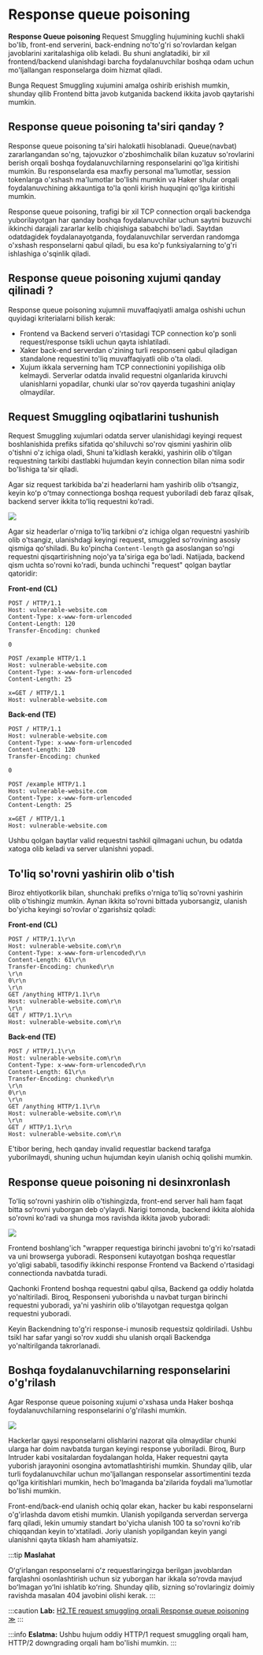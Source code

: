# Response queue poisoning

**Response Queue poisoning** Request Smuggling hujumining kuchli shakli bo'lib, front-end serverini, back-endning no'to'g'ri so'rovlardan kelgan javoblarini xaritalashiga olib keladi. Bu shuni anglatadiki, bir xil frontend/backend ulanishdagi barcha foydalanuvchilar boshqa odam uchun mo'ljallangan responselarga doim hizmat qiladi.&#x20;

Bunga Request Smuggling xujumini amalga oshirib erishish mumkin, shunday qilib Frontend bitta javob kutganida backend ikkita javob qaytarishi mumkin.

## Response queue poisoning ta'siri qanday ? <a href="#response-queue-poisoning-tasiri-qanday" id="response-queue-poisoning-tasiri-qanday"></a>

Response queue poisoning ta'siri halokatli hisoblanadi. Queue(navbat) zararlangandan so'ng, tajovuzkor o'zboshimchalik bilan kuzatuv so'rovlarini berish orqali boshqa foydalanuvchilarning responselarini qo'lga kiritishi mumkin.  Bu responselarda esa maxfiy personal ma'lumotlar, session tokenlarga o'xshash ma'lumotlar bo'lishi mumkin va Haker shular orqali foydalanuvchining akkauntiga to'la qonli kirish huquqini qo'lga kiritishi mumkin.

Response queue poisoning, trafigi bir xil TCP connection orqali backendga yuborilayotgan har qanday boshqa foydalanuvchilar uchun saytni buzuvchi ikkinchi darajali zararlar kelib chiqishiga sababchi bo'ladi. Saytdan odatdagidek foydalanayotganda, foydalanuvchilar serverdan randomga o'xshash responselarni qabul qiladi, bu esa ko'p funksiyalarning to'g'ri ishlashiga o'sqinlik qiladi.

## Response queue poisoning xujumi qanday qilinadi ? <a href="#response-queue-poisoning-xujumini-qanday-qurish-mumkin" id="response-queue-poisoning-xujumini-qanday-qurish-mumkin"></a>

Response queue poisoning xujumnii muvaffaqiyatli amalga oshishi uchun quyidagi kriterialarni bilish kerak:

* Frontend va Backend serveri o'rtasidagi TCP connection ko'p sonli request/response tsikli uchun qayta ishlatiladi.
* Xaker back-end serverdan o'zining turli responseni qabul qiladigan standalone requestini to'liq muvaffaqiyatli olib o'ta oladi.
* Xujum ikkala serverning ham TCP connectionini yopilishiga olib kelmaydi. Serverlar odatda invalid requestni olganlarida kiruvchi ulanishlarni yopadilar, chunki ular so'rov qayerda tugashini aniqlay olmaydilar.

## Request Smuggling oqibatlarini tushunish <a href="#request-smuggling-oqibatlarini-tushunish" id="request-smuggling-oqibatlarini-tushunish"></a>

Request Smuggling xujumlari odatda server ulanishidagi keyingi request boshlanishida prefiks sifatida qo'shiluvchi so'rov qismini yashirin olib o'tishni o'z ichiga oladi, Shuni ta'kidlash kerakki, yashirin olib o'tilgan requestning tarkibi dastlabki hujumdan keyin connection bilan nima sodir bo'lishiga ta'sir qiladi.

Agar siz request tarkibida ba'zi headerlarni ham yashirib olib oʻtsangiz, keyin koʻp oʻtmay connectionga boshqa request yuboriladi deb faraz qilsak, backend server ikkita toʻliq requestni koʻradi.

![](../../.gitbook/assets/image%20%2828%29.png)

Agar siz headerlar o'rniga to'liq tarkibni oʻz ichiga olgan requestni yashirib olib o'tsangiz, ulanishdagi keyingi request, smuggled soʻrovining asosiy qismiga qoʻshiladi. Bu ko'pincha `Content-length` ga asoslangan so'ngi requestni qisqartirishning nojo'ya ta'siriga ega bo'ladi. Natijada, backend qism uchta so'rovni ko'radi, bunda uchinchi "request" qolgan baytlar qatoridir:

**Front-end (CL)**

```http
POST / HTTP/1.1
Host: vulnerable-website.com
Content-Type: x-www-form-urlencoded
Content-Length: 120
Transfer-Encoding: chunked

0

POST /example HTTP/1.1
Host: vulnerable-website.com
Content-Type: x-www-form-urlencoded
Content-Length: 25

x=GET / HTTP/1.1
Host: vulnerable-website.com
```

**Back-end (TE)**

```http
POST / HTTP/1.1
Host: vulnerable-website.com
Content-Type: x-www-form-urlencoded
Content-Length: 120
Transfer-Encoding: chunked

0

POST /example HTTP/1.1
Host: vulnerable-website.com
Content-Type: x-www-form-urlencoded
Content-Length: 25

x=GET / HTTP/1.1
Host: vulnerable-website.com
```

Ushbu qolgan baytlar valid requestni tashkil qilmagani uchun, bu odatda xatoga olib keladi va server ulanishni yopadi.

## To'liq so'rovni yashirin olib o'tish <a href="#toliq-sorovni-kontrabanda-qilish" id="toliq-sorovni-kontrabanda-qilish"></a>

Biroz ehtiyotkorlik bilan, shunchaki prefiks o'rniga to'liq so'rovni yashirin olib o'tishingiz mumkin. Aynan ikkita so'rovni bittada yuborsangiz, ulanish bo'yicha keyingi so'rovlar o'zgarishsiz qoladi:

**Front-end (CL)**

```
POST / HTTP/1.1\r\n
Host: vulnerable-website.com\r\n
Content-Type: x-www-form-urlencoded\r\n
Content-Length: 61\r\n
Transfer-Encoding: chunked\r\n
\r\n
0\r\n
\r\n
GET /anything HTTP/1.1\r\n
Host: vulnerable-website.com\r\n
\r\n
GET / HTTP/1.1\r\n
Host: vulnerable-website.com\r\n

```

**Back-end (TE)**

```
POST / HTTP/1.1\r\n
Host: vulnerable-website.com\r\n
Content-Type: x-www-form-urlencoded\r\n
Content-Length: 61\r\n
Transfer-Encoding: chunked\r\n
\r\n
0\r\n
\r\n
GET /anything HTTP/1.1\r\n
Host: vulnerable-website.com\r\n
\r\n
GET / HTTP/1.1\r\n
Host: vulnerable-website.com\r\n

```

E'tibor bering, hech qanday invalid requestlar backend tarafga yuborilmaydi, shuning uchun hujumdan keyin ulanish ochiq qolishi mumkin.

## Response queue poisoning ni desinxronlash <a href="#response-queue-poisoning-ni-desinxronlash" id="response-queue-poisoning-ni-desinxronlash"></a>

Toʻliq soʻrovni yashirin olib o'tishingizda, front-end server hali ham faqat bitta soʻrovni yuborgan deb oʻylaydi. Narigi tomonda, backend ikkita alohida so'rovni ko'radi va shunga mos ravishda ikkita javob yuboradi:

![](../../.gitbook/assets/image%20%286%29.png)

Frontend boshlang'ich "wrapper requestiga birinchi javobni to'g'ri ko'rsatadi va uni browserga yuboradi. Responseni kutayotgan boshqa requestlar yo'qligi sababli, tasodifiy ikkinchi response Frontend va Backend o'rtasidagi connectionda navbatda turadi.

Qachonki Frontend boshqa requestni qabul qilsa, Backend ga oddiy holatda yo'naltiriladi. Biroq, Responseni yuborishda u navbat turgan birinchi requestni yuboradi, ya'ni yashirin olib o'tilayotgan requestga qolgan requestni yuboradi.

Keyin Backendning to'g'ri response-i munosib requestsiz qoldiriladi. Ushbu tsikl har safar yangi so'rov xuddi shu ulanish orqali Backendga yo'naltirilganda takrorlanadi.

## Boshqa foydalanuvchilarning responselarini o'g'rilash <a href="#boshqa-foydalanuvchilarning-javoblarini-ogrilash" id="boshqa-foydalanuvchilarning-javoblarini-ogrilash"></a>

Agar Response queue poisoning xujumi o'xshasa unda Haker boshqa foydalanuvchilarning responselarini o'g'rilashi mumkin.

![](../../.gitbook/assets/image%20%2826%29.png)

Hackerlar qaysi responselarni olishlarini nazorat qila olmaydilar chunki ularga har doim navbatda turgan keyingi response yuboriladi. Biroq, Burp Intruder kabi vositalardan foydalangan holda, Haker requestni qayta yuborish jarayonini osongina avtomatlashtirishi mumkin. Shunday qilib, ular turli foydalanuvchilar uchun mo'ljallangan responselar assortimentini tezda qo'lga kiritishlari mumkin, hech bo'lmaganda ba'zilarida foydali ma'lumotlar bo'lishi mumkin.

Front-end/back-end ulanish ochiq qolar ekan, hacker bu kabi responselarni o'g'irlashda davom etishi mumkin. Ulanish yopilganda serverdan serverga farq qiladi, lekin umumiy standart bo'yicha ulanish 100 ta so'rovni ko'rib chiqqandan keyin to'xtatiladi. Joriy ulanish yopilgandan keyin yangi ulanishni qayta tiklash ham ahamiyatsiz.

:::tip **Maslahat**

Oʻgʻirlangan responselarni oʻz requestlaringizga berilgan javoblardan farqlashni osonlashtirish uchun siz yuborgan har ikkala soʻrovda mavjud boʻlmagan yoʻlni ishlatib koʻring. Shunday qilib, sizning so'rovlaringiz doimiy ravishda masalan 404 javobini olishi kerak.
:::

:::caution **Lab:** [H2.TE request smuggling orqali Response queue poisoning ≫](https://portswigger.net/web-security/request-smuggling/advanced/response-queue-poisoning/lab-request-smuggling-h2-response-queue-poisoning-via-te-request-smuggling)
:::

:::info **Eslatma:**
Ushbu hujum oddiy HTTP/1 request smuggling orqali ham, HTTP/2 downgrading orqali ham bo'lishi mumkin.
:::
